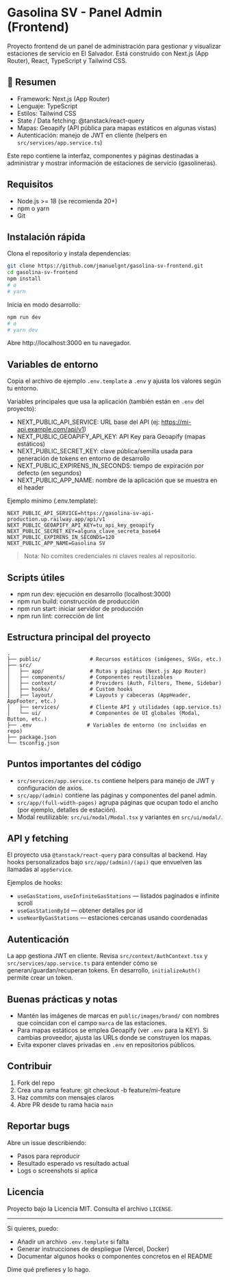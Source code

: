 # Gasolina SV - Panel Admin (Frontend)

Proyecto frontend de un panel de administración para gestionar y visualizar estaciones de servicio en El Salvador. Está construido con Next.js (App Router), React, TypeScript y Tailwind CSS.

## 🔎 Resumen

- Framework: Next.js (App Router)
- Lenguaje: TypeScript
- Estilos: Tailwind CSS
- State / Data fetching: @tanstack/react-query
- Mapas: Geoapify (API pública para mapas estáticos en algunas vistas)
- Autenticación: manejo de JWT en cliente (helpers en `src/services/app.service.ts`)

Este repo contiene la interfaz, componentes y páginas destinadas a administrar y mostrar información de estaciones de servicio (gasolineras).

## Requisitos

- Node.js >= 18 (se recomienda 20+)
- npm o yarn
- Git

## Instalación rápida

Clona el repositorio y instala dependencias:

```bash
git clone https://github.com/jmanuelgnt/gasolina-sv-frontend.git
cd gasolina-sv-frontend
npm install
# o
# yarn
```

Inicia en modo desarrollo:

```bash
npm run dev
# o
# yarn dev
```

Abre http://localhost:3000 en tu navegador.

## Variables de entorno

Copia el archivo de ejemplo `.env.template` a `.env` y ajusta los valores según tu entorno.

Variables principales que usa la aplicación (también están en `.env` del proyecto):

- NEXT_PUBLIC_API_SERVICE: URL base del API (ej: https://mi-api.example.com/api/v1)
- NEXT_PUBLIC_GEOAPIFY_API_KEY: API Key para Geoapify (mapas estáticos)
- NEXT_PUBLIC_SECRET_KEY: clave pública/semilla usada para generación de tokens en entorno de desarrollo
- NEXT_PUBLIC_EXPIRENS_IN_SECONDS: tiempo de expiración por defecto (en segundos)
- NEXT_PUBLIC_APP_NAME: nombre de la aplicación que se muestra en el header

Ejemplo mínimo (.env.template):

```
NEXT_PUBLIC_API_SERVICE=https://gasolina-sv-api-production.up.railway.app/api/v1
NEXT_PUBLIC_GEOAPIFY_API_KEY=tu_api_key_geoapify
NEXT_PUBLIC_SECRET_KEY=alguna_clave_secreta_base64
NEXT_PUBLIC_EXPIRENS_IN_SECONDS=120
NEXT_PUBLIC_APP_NAME=Gasolina SV
```

> Nota: No comites credenciales ni claves reales al repositorio.

## Scripts útiles

- npm run dev: ejecución en desarrollo (localhost:3000)
- npm run build: construcción de producción
- npm run start: iniciar servidor de producción
- npm run lint: corrección de lint

## Estructura principal del proyecto

```
.
├── public/                # Recursos estáticos (imágenes, SVGs, etc.)
├── src/
│   ├── app/               # Rutas y páginas (Next.js App Router)
│   ├── components/        # Componentes reutilizables
│   ├── context/           # Providers (Auth, Filters, Theme, Sidebar)
│   ├── hooks/             # Custom hooks
│   ├── layout/            # Layouts y cabeceras (AppHeader, AppFooter, etc.)
│   ├── services/          # Cliente API y utilidades (app.service.ts)
│   └── ui/                # Componentes de UI globales (Modal, Button, etc.)
├── .env                  # Variables de entorno (no incluidas en repo)
├── package.json
└── tsconfig.json
```

## Puntos importantes del código

- `src/services/app.service.ts` contiene helpers para manejo de JWT y configuración de axios.
- `src/app/(admin)` contiene las páginas y componentes del panel admin.
- `src/app/(full-width-pages)` agrupa páginas que ocupan todo el ancho (por ejemplo, detalles de estación).
- Modal reutilizable: `src/ui/modal/Modal.tsx` y variantes en `src/ui/modal/`.

## API y fetching

El proyecto usa `@tanstack/react-query` para consultas al backend. Hay hooks personalizados bajo `src/app/(admin)/(api)` que envuelven las llamadas al `appService`.

Ejemplos de hooks:

- `useGasStations`, `useInfiniteGasStations` — listados paginados e infinite scroll
- `useGasStationById` — obtener detalles por id
- `useNearByGasStations` — estaciones cercanas usando coordenadas

## Autenticación

La app gestiona JWT en cliente. Revisa `src/context/AuthContext.tsx` y `src/services/app.service.ts` para entender cómo se generan/guardan/recuperan tokens. En desarrollo, `initializeAuth()` permite crear un token.

## Buenas prácticas y notas

- Mantén las imágenes de marcas en `public/images/brand/` con nombres que coincidan con el campo `marca` de las estaciones.
- Para mapas estáticos se emplea Geoapify (ver `.env` para la KEY). Si cambias proveedor, ajusta las URLs donde se construyen los mapas.
- Evita exponer claves privadas en `.env` en repositorios públicos.

## Contribuir

1. Fork del repo
2. Crea una rama feature: git checkout -b feature/mi-feature
3. Haz commits con mensajes claros
4. Abre PR desde tu rama hacia `main`

## Reportar bugs

Abre un issue describiendo:
- Pasos para reproducir
- Resultado esperado vs resultado actual
- Logs o screenshots si aplica

## Licencia

Proyecto bajo la Licencia MIT. Consulta el archivo `LICENSE`.

---

Si quieres, puedo:
- Añadir un archivo `.env.template` si falta
- Generar instrucciones de despliegue (Vercel, Docker)
- Documentar algunos hooks o componentes concretos en el README

Dime qué prefieres y lo hago.